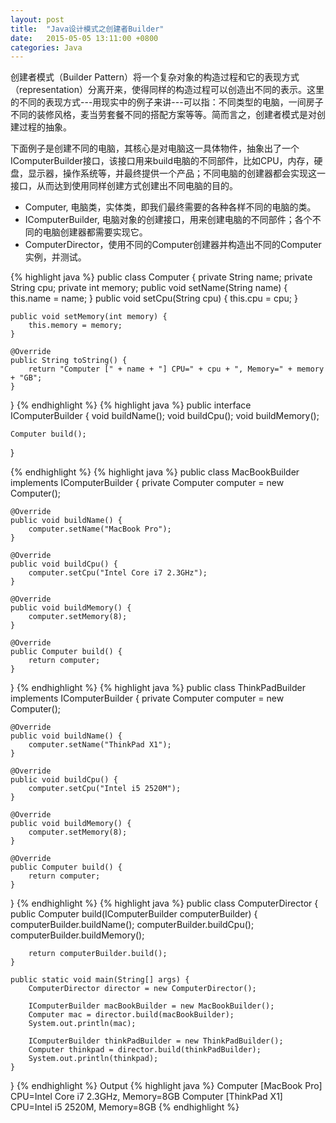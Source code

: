 ```yaml
---
layout: post
title:  "Java设计模式之创建者Builder"
date:   2015-05-05 13:11:00 +0800
categories: Java
--- 
```


创建者模式（Builder Pattern）将一个复杂对象的构造过程和它的表现方式（representation）分离开来，使得同样的构造过程可以创造出不同的表示。这里的不同的表现方式---用现实中的例子来讲---可以指：不同类型的电脑，一间房子不同的装修风格，麦当劳套餐不同的搭配方案等等。简而言之，创建者模式是对创建过程的抽象。

下面例子是创建不同的电脑，其核心是对电脑这一具体物件，抽象出了一个IComputerBuilder接口，该接口用来build电脑的不同部件，比如CPU，内存，硬盘，显示器，操作系统等，并最终提供一个产品；不同电脑的创建器都会实现这一接口，从而达到使用同样创建方式创建出不同电脑的目的。

* Computer, 电脑类，实体类，即我们最终需要的各种各样不同的电脑的类。  
* IComputerBuilder, 电脑对象的创建接口，用来创建电脑的不同部件；各个不同的电脑创建器都需要实现它。
* ComputerDirector，使用不同的Computer创建器并构造出不同的Computer实例，并测试。

{% highlight java %}
public class Computer {
    private String name;
    private String cpu;
    private int memory;
    public void setName(String name) {
        this.name = name;
    }
    public void setCpu(String cpu) {
        this.cpu = cpu;
    }

    public void setMemory(int memory) {
        this.memory = memory;
    }
    
    @Override
    public String toString() {
        return "Computer [" + name + "] CPU=" + cpu + ", Memory=" + memory + "GB";
    }
}
{% endhighlight %}
{% highlight java %}
public interface IComputerBuilder {
    void buildName();
    void buildCpu();
    void buildMemory();

    Computer build();
}

{% endhighlight %}
{% highlight java %}
public class MacBookBuilder implements IComputerBuilder {
    private Computer computer = new Computer();

    @Override
    public void buildName() {
        computer.setName("MacBook Pro");
    }
    
    @Override
    public void buildCpu() {
        computer.setCpu("Intel Core i7 2.3GHz");
    }
    
    @Override
    public void buildMemory() {
        computer.setMemory(8);
    }
    
    @Override
    public Computer build() {
        return computer;
    }
}
{% endhighlight %}
{% highlight java %}
public class ThinkPadBuilder implements IComputerBuilder {
    private Computer computer = new Computer();

    @Override
    public void buildName() {
        computer.setName("ThinkPad X1");
    }
    
    @Override
    public void buildCpu() {
        computer.setCpu("Intel i5 2520M");
    }
    
    @Override
    public void buildMemory() {
        computer.setMemory(8);
    }
    
    @Override
    public Computer build() {
        return computer;
    }
}
{% endhighlight %}
{% highlight java %}
public class ComputerDirector {
    public Computer build(IComputerBuilder computerBuilder) {
        computerBuilder.buildName();
        computerBuilder.buildCpu();
        computerBuilder.buildMemory();
    
        return computerBuilder.build();
    }
    
    public static void main(String[] args) {
        ComputerDirector director = new ComputerDirector();
        
        IComputerBuilder macBookBuilder = new MacBookBuilder();
        Computer mac = director.build(macBookBuilder);
        System.out.println(mac);
        
        IComputerBuilder thinkPadBuilder = new ThinkPadBuilder();
        Computer thinkpad = director.build(thinkPadBuilder);
        System.out.println(thinkpad);
    }
}
{% endhighlight %}
Output
{% highlight java %}
Computer [MacBook Pro] CPU=Intel Core i7 2.3GHz, Memory=8GB
Computer [ThinkPad X1] CPU=Intel i5 2520M, Memory=8GB
{% endhighlight %} 
